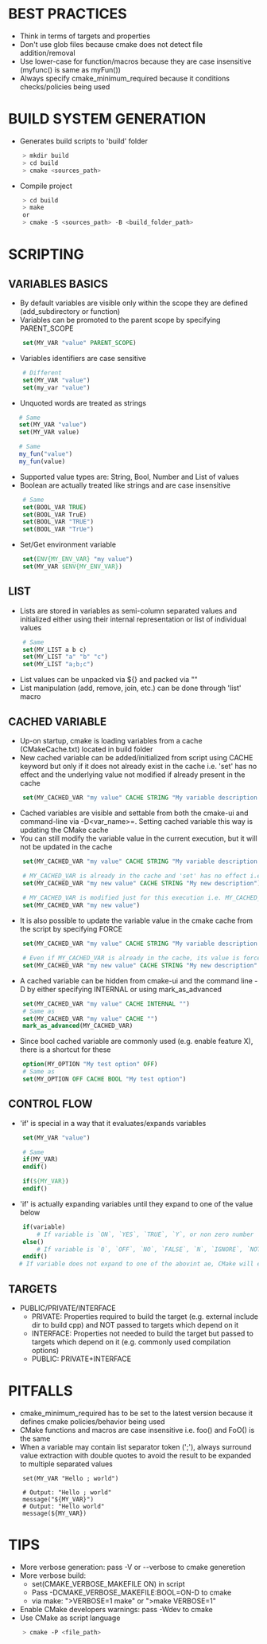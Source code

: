 # BEST PRACTICES

- Think in terms of targets and properties
- Don't use glob files because cmake does not detect file addition/removal
- Use lower-case for function/macros because they are case insensitive (myfunc() is same as myFun())
- Always specify cmake_minimum_required because it conditions checks/policies being used

# BUILD SYSTEM GENERATION

- Generates build scripts to 'build' folder
```bash
    > mkdir build
    > cd build
    > cmake <sources_path>
```
- Compile project
```bash
    > cd build
    > make
    or
    > cmake -S <sources_path> -B <build_folder_path>
```

# SCRIPTING

## VARIABLES BASICS

- By default variables are visible only within the scope they are defined (add_subdirectory or function)
- Variables can be promoted to the parent scope by specifying PARENT_SCOPE
```cmake
    set(MY_VAR "value" PARENT_SCOPE)
``` 
- Variables identifiers are case sensitive
```cmake
    # Different
    set(MY_VAR "value")
    set(my_var "value")
```
- Unquoted words are treated as strings
```cmake
   # Same
   set(MY_VAR "value")
   set(MY_VAR value) 

   # Same
   my_fun("value") 
   my_fun(value)
```
- Supported value types are: String, Bool, Number and List of values
- Boolean are actually treated like strings and are case insensitive
```cmake
    # Same
    set(BOOL_VAR TRUE)
    set(BOOL_VAR TruE)
    set(BOOL_VAR "TRUE")
    set(BOOL_VAR "TrUe")
```
- Set/Get environment variable
```cmake
    set(ENV{MY_ENV_VAR} "my value")
    set(MY_VAR $ENV{MY_ENV_VAR})
```

## LIST

- Lists are stored in variables as semi-column separated values and initialized either using their internal representation or list of individual values 
```cmake
    # Same
    set(MY_LIST a b c)
    set(MY_LIST "a" "b" "c")
    set(MY_LIST "a;b;c")
```
- List values can be unpacked via ${} and packed via ""
- List manipulation (add, remove, join, etc.) can be done through 'list' macro

## CACHED VARIABLE

- Up-on startup, cmake is loading variables from a cache (CMakeCache.txt) located in build folder
- New cached variable can be added/initialized from script using CACHE keyword but only if it does not already exist in the cache i.e. 'set' has no effect and the underlying value not modified if already present in the cache 
```cmake
    set(MY_CACHED_VAR "my value" CACHE STRING "My variable description visible in UI")
```
- Cached variables are visible and settable from both the cmake-ui and command-line via -D<var_name>=<new value>. Setting cached variable this way is updating the CMake cache
- You can still modify the variable value in the current execution, but it will not be updated in the cache
```cmake
    set(MY_CACHED_VAR "my value" CACHE STRING "My variable description visible in UI")

    # MY_CACHED_VAR is already in the cache and 'set' has no effect i.e. MY_CACHED_VAR="my value"
    set(MY_CACHED_VAR "my new value" CACHE STRING "My new description")
   
    # MY_CACHED_VAR is modified just for this execution i.e. MY_CACHED_VAR="my new value" but still "my value" in the cache
    set(MY_CACHED_VAR "my new value")
```
- It is also possible to update the variable value in the cmake cache from the script by specifying FORCE
```cmake
    set(MY_CACHED_VAR "my value" CACHE STRING "My variable description visible in UI")

    # Even if MY_CACHED_VAR is already in the cache, its value is forced to "my new value" for both the current execution and the cache
    set(MY_CACHED_VAR "my new value" CACHE STRING "My new description" FORCE)
```
- A cached variable can be hidden from cmake-ui and the command line -D by either specifying INTERNAL or using mark_as_advanced
```cmake
    set(MY_CACHED_VAR "my value" CACHE INTERNAL "")
    # Same as
    set(MY_CACHED_VAR "my value" CACHE "")
    mark_as_advanced(MY_CACHED_VAR)
```
- Since bool cached variable are commonly used (e.g. enable feature X), there is a shortcut for these
```cmake
    option(MY_OPTION "My test option" OFF)
    # Same as
    set(MY_OPTION OFF CACHE BOOL "My test option")
```

## CONTROL FLOW

- 'if' is special in a way that it evaluates/expands variables
```cmake
    set(MY_VAR "value")

    # Same
    if(MY_VAR)
    endif()

    if(${MY_VAR})
    endif()
```
- 'if' is actually expanding variables until they expand to one of the value below
```cmake
    if(variable)
        # If variable is `ON`, `YES`, `TRUE`, `Y`, or non zero number
    else()
        # If variable is `0`, `OFF`, `NO`, `FALSE`, `N`, `IGNORE`, `NOTFOUND`, `""`, or ends in `-NOTFOUND`
    endif()
   # If variable does not expand to one of the abovint ae, CMake will expand it then try again
```

## TARGETS

- PUBLIC/PRIVATE/INTERFACE
    - PRIVATE: Properties required to build the target (e.g. external include dir to build cpp) and NOT passed to targets which depend on it
    - INTERFACE: Properties not needed to build the target but passed to targets which depend on it (e.g. commonly used compilation options)
    - PUBLIC: PRIVATE+INTERFACE 

# PITFALLS

- cmake_minimum_required has to be set to the latest version because it defines cmake policies/behavior being used
- CMake functions and macros are case insensitive i.e. foo() and FoO() is the same 
- When a variable may contain list separator token (';'), always surround value extraction with double quotes to avoid the result to be expanded to multiple separated values
```
    set(MY_VAR "Hello ; world")
   
    # Output: "Hello ; world"
    message("${MY_VAR}")
    # Output: "Hello world"
    message(${MY_VAR})
```

# TIPS

- More verbose generation: pass -V or --verbose to cmake generetion
- More verbose build: 
    - set(CMAKE_VERBOSE_MAKEFILE ON) in script 
    - Pass -DCMAKE_VERBOSE_MAKEFILE:BOOL=ON-D to cmake
    - via make: ">VERBOSE=1 make" or ">make VERBOSE=1"
- Enable CMake developers warnings: pass -Wdev to cmake
- Use CMake as script language
```bash
    > cmake -P <file_path>
```
